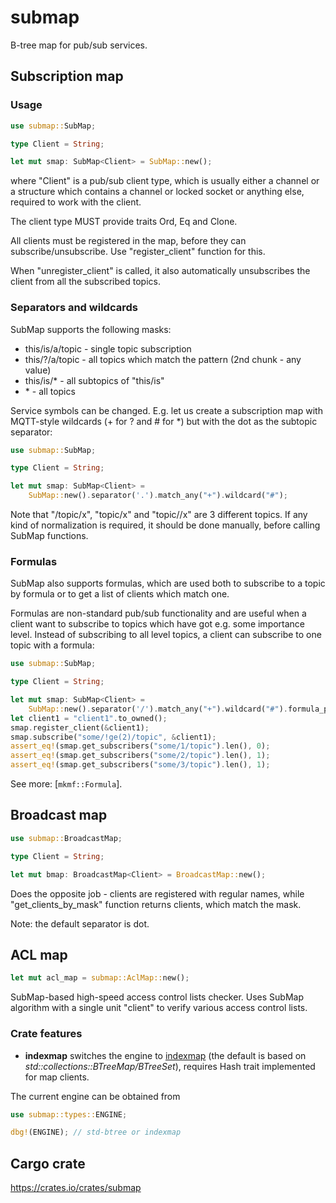 # submap

B-tree map for pub/sub services.

## Subscription map

### Usage

```rust
use submap::SubMap;

type Client = String;

let mut smap: SubMap<Client> = SubMap::new();
```

where "Client" is a pub/sub client type, which is usually either a channel or a
structure which contains a channel or locked socket or anything else, required
to work with the client.

The client type MUST provide traits Ord, Eq and Clone.

All clients must be registered in the map, before they can
subscribe/unsubscribe. Use "register\_client" function for this.

When "unregister\_client" is called, it also automatically unsubscribes the
client from all the subscribed topics.

### Separators and wildcards

SubMap supports the following masks:

* this/is/a/topic - single topic subscription
* this/?/a/topic - all topics which match the pattern (2nd chunk - any value)
* this/is/\* - all subtopics of "this/is"
* \* - all topics

Service symbols can be changed. E.g. let us create a subscription map with
MQTT-style wildcards (+ for ? and # for \*) but with the dot as the subtopic
separator:

```rust
use submap::SubMap;

type Client = String;

let mut smap: SubMap<Client> =
    SubMap::new().separator('.').match_any("+").wildcard("#");
```

Note that "/topic/x", "topic/x" and "topic//x" are 3 different topics. If
any kind of normalization is required, it should be done manually, before
calling SubMap functions.

### Formulas

SubMap also supports formulas, which are used both to subscribe to a topic by
formula or to get a list of clients which match one.

Formulas are non-standard pub/sub functionality and are useful when a client
want to subscribe to topics which have got e.g. some importance level. Instead
of subscribing to all level topics, a client can subscribe to one topic with a
formula:

```rust
use submap::SubMap;

type Client = String;

let mut smap: SubMap<Client> =
    SubMap::new().separator('/').match_any("+").wildcard("#").formula_prefix('!');
let client1 = "client1".to_owned();
smap.register_client(&client1);
smap.subscribe("some/!ge(2)/topic", &client1);
assert_eq!(smap.get_subscribers("some/1/topic").len(), 0);
assert_eq!(smap.get_subscribers("some/2/topic").len(), 1);
assert_eq!(smap.get_subscribers("some/3/topic").len(), 1);
```

See more: [`mkmf::Formula`].

## Broadcast map

```rust
use submap::BroadcastMap;

type Client = String;

let mut bmap: BroadcastMap<Client> = BroadcastMap::new();
```

Does the opposite job - clients are registered with regular names, while
"get\_clients\_by\_mask" function returns clients, which match the mask.

Note: the default separator is dot.

## ACL map

```rust
let mut acl_map = submap::AclMap::new();
```

SubMap-based high-speed access control lists checker. Uses SubMap algorithm
with a single unit "client" to verify various access control lists.

### Crate features

* **indexmap** switches the engine to
[indexmap](https://crates.io/crates/indexmap) (the default is based on
*std::collections::BTreeMap/BTreeSet*), requires Hash trait implemented for map
clients.

The current engine can be obtained from

```rust
use submap::types::ENGINE;

dbg!(ENGINE); // std-btree or indexmap
```

## Cargo crate

<https://crates.io/crates/submap>
